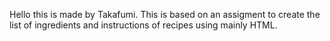 Hello this is made by Takafumi.
This is based on an assigment to create the list of ingredients and instructions of recipes
using mainly HTML.